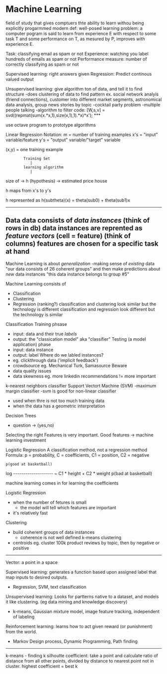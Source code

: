 # Machine Learning

field of study that gives comptuers thte ability to learn withou being explicitly progarmmed
modern def: well-posed learning problem: a computer pogram is said to learn from experience E with respect to some task T and some performance on T, as mesured by P, improves with experience E.

Task: classifying email as spam or not
Experience: watching you label hundreds of emails as spam or not
Performance measure: number of correctly classifying as spam or not

Supervised learning:
right answers given
Regression: Predict continous valued output

Unsupervised learning: give algorithm ton of data, and tell it to find structure
-does clustering of data to find pattern
  ex. social network analyis (friend connections), customer into different market segments, astronomical data analysis, group news stories by topic
-cocktail party problem
 -multiple people talking
 -algorithm to filter
 code:
   [W,s,v] = svd((repmat(sum(x.*x,1),size(x,1),1).*x)*x');    ***

use octave program to prototype algorithms

Linear Regression
Notation:
  m = number of training examples
  x's = "input" variable/feature
  y's = "output" variable/"target" variable

 (x,y) = one training example

            Training Set
               |
            learning algorithm
               |
size
of    -> h (hypothesis) -> estimated price
house

h maps from x's to y's

h represented as h(subtheta)(x) = theta(sub0) + theta(sub1)x


----------

Data
data consists of *data instances* (think of rows in db)
data instances are reprented as *feature vectors* (cell = feature) (think of columns)
features are chosen for a specific task at hand
-
Machine Learning is about *generalization*
-making sense of *existing* data
 "our data consists of 26 coherent groups"
and then make predictions about *new* data instances
 "this data instance belongs to group #5"

 Machine Learning consists of
 - Classification
 - Clustering
 - Regression (ranking?)
 classification and clustering look similar but the technology is different
 classification and regression look different but the technology is similar

 Classification
 Training phsase
 - input: data and their true *labels*
 - output: the "classication model" aka "classifier"
 Testing (a model application) phase
 - input: data instance
 - output: label
 Where do we labled instances?
 - eg. clickthrough data ('implicit feedback')
- crowdsource
 eg. Mechanical Turk, Samasource
Beware
 - data quality issues
 - data skewness
   eg. more linkedin recommendations != more important

k-nearest neighbors classifier
Support Vectort Machine (SVM)
  -maximum margin classifier
  -svm is good for non-linear classifier
  - used when thre is not too much training data
  - when the data has a geometric interpretation

Decision Trees
- question -> (yes,no)

Selecting the right Features is very important. Good features -> machine learning investment

Logistic Regression
A classification method, not a regression method
Formula:
  p = probability, C = coefficients, C1 = position, C2 = negative

    p(good at basketball)
log -------------------- ~ C1 * height + C2 * weight
    p(bad at basketball)

machine learning comes in for learning the coefficients

Logistic Regression
- when the number of fetures is small
  - the model will tell which features are important
- it's relatively fast


Clustering
- build coherent groups of data instances
  - coherence is not well defined
k-means clustering
 - centroids
eg. cluster 100k product reviews by topic, then by negative or positive

--------
Vector: a point in a space

Supervised learning: generates a function based upon assigned label that map inputs to desired outputs.
 - Regression, SVM, text classification

Unsupervised learning: Looks for partterns native to a dataset, and models it like clustering. (eg data mining and knowledge discovery)
 - k-means, Gaussian mixture model, image feature tracking, independent of labeling

Reinforcement learning: learns how to act given reward (or punishment) from the world.
 - Markov Design process, Dynamic Programming, Path finding


 -------------
 k-means - finding k
 silhoutte coefficient: take a point and calculate ratio of distance from all other points, divided by distance to nearest point not in cluster. highest coefficient = best k

